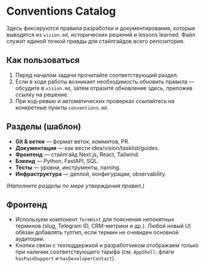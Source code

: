 # Conventions Catalog

Здесь фиксируются правила разработки и документирования, которые выводятся из `vision.md`, исторических решений и lessons learned. Файл служит единой точкой правды для стайлгайдов всего репозитория.

## Как пользоваться
1. Перед началом задачи прочитайте соответствующий раздел.
2. Если в ходе работы возникает необходимость обновить правила — обсудите в `vision.md`, затем отразите обновление здесь, приложив ссылку на решение.
3. При код-ревью и автоматических проверках ссылайтесь на конкретные пункты `conventions.md`.

## Разделы (шаблон)
- **Git & ветки** — формат веток, коммитов, PR.
- **Документация** — как вести idea/vision/tasklist/guides.
- **Фронтенд** — стайлгайд Next.js, React, Tailwind.
- **Бэкенд** — Python, FastAPI, SQL.
- **Тесты** — уровни, инструменты, naming.
- **Инфраструктура** — деплой, конфигурации, observability.

*(Наполните разделы по мере утверждения правил.)*

## Фронтенд
- Используем компонент `TermHint` для пояснения непонятных терминов (slug, Telegram ID, CRM-метрики и др.). Любой новый UI обязан добавлять тултип, если термин не очевиден основной аудитории.
- Кнопки связи с техподдержкой и разработчиком отображаем только при наличии соответствующего тарифа (см. `AppShell`: флаги `hasPaidSupport` и `hasDeveloperContact`).
